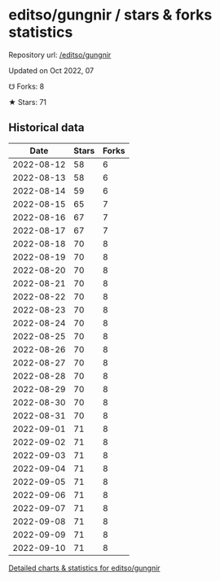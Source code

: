 # editso/gungnir / stars & forks statistics

Repository url: [/editso/gungnir](https://github.com/editso/gungnir)

Updated on Oct 2022, 07

☋ Forks: 8

★ Stars: 71

## Historical data
| Date | Stars | Forks |
|------|-------|-------|
| 2022-08-12 | 58 | 6 | 
| 2022-08-13 | 58 | 6 | 
| 2022-08-14 | 59 | 6 | 
| 2022-08-15 | 65 | 7 | 
| 2022-08-16 | 67 | 7 | 
| 2022-08-17 | 67 | 7 | 
| 2022-08-18 | 70 | 8 | 
| 2022-08-19 | 70 | 8 | 
| 2022-08-20 | 70 | 8 | 
| 2022-08-21 | 70 | 8 | 
| 2022-08-22 | 70 | 8 | 
| 2022-08-23 | 70 | 8 | 
| 2022-08-24 | 70 | 8 | 
| 2022-08-25 | 70 | 8 | 
| 2022-08-26 | 70 | 8 | 
| 2022-08-27 | 70 | 8 | 
| 2022-08-28 | 70 | 8 | 
| 2022-08-29 | 70 | 8 | 
| 2022-08-30 | 70 | 8 | 
| 2022-08-31 | 70 | 8 | 
| 2022-09-01 | 71 | 8 | 
| 2022-09-02 | 71 | 8 | 
| 2022-09-03 | 71 | 8 | 
| 2022-09-04 | 71 | 8 | 
| 2022-09-05 | 71 | 8 | 
| 2022-09-06 | 71 | 8 | 
| 2022-09-07 | 71 | 8 | 
| 2022-09-08 | 71 | 8 | 
| 2022-09-09 | 71 | 8 | 
| 2022-09-10 | 71 | 8 | 


[Detailed charts & statistics for editso/gungnir](https://reviewgithub.com/rep/editso/gungnir)
